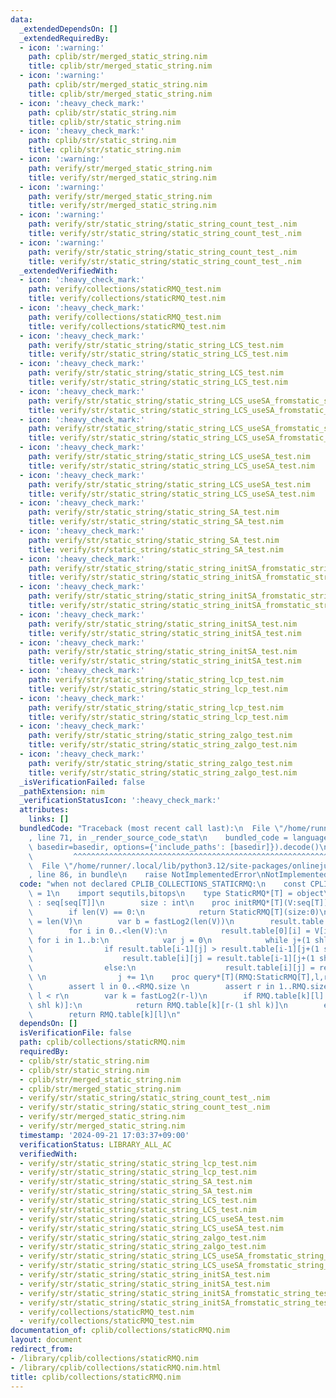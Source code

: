 ```yaml
---
data:
  _extendedDependsOn: []
  _extendedRequiredBy:
  - icon: ':warning:'
    path: cplib/str/merged_static_string.nim
    title: cplib/str/merged_static_string.nim
  - icon: ':warning:'
    path: cplib/str/merged_static_string.nim
    title: cplib/str/merged_static_string.nim
  - icon: ':heavy_check_mark:'
    path: cplib/str/static_string.nim
    title: cplib/str/static_string.nim
  - icon: ':heavy_check_mark:'
    path: cplib/str/static_string.nim
    title: cplib/str/static_string.nim
  - icon: ':warning:'
    path: verify/str/merged_static_string.nim
    title: verify/str/merged_static_string.nim
  - icon: ':warning:'
    path: verify/str/merged_static_string.nim
    title: verify/str/merged_static_string.nim
  - icon: ':warning:'
    path: verify/str/static_string/static_string_count_test_.nim
    title: verify/str/static_string/static_string_count_test_.nim
  - icon: ':warning:'
    path: verify/str/static_string/static_string_count_test_.nim
    title: verify/str/static_string/static_string_count_test_.nim
  _extendedVerifiedWith:
  - icon: ':heavy_check_mark:'
    path: verify/collections/staticRMQ_test.nim
    title: verify/collections/staticRMQ_test.nim
  - icon: ':heavy_check_mark:'
    path: verify/collections/staticRMQ_test.nim
    title: verify/collections/staticRMQ_test.nim
  - icon: ':heavy_check_mark:'
    path: verify/str/static_string/static_string_LCS_test.nim
    title: verify/str/static_string/static_string_LCS_test.nim
  - icon: ':heavy_check_mark:'
    path: verify/str/static_string/static_string_LCS_test.nim
    title: verify/str/static_string/static_string_LCS_test.nim
  - icon: ':heavy_check_mark:'
    path: verify/str/static_string/static_string_LCS_useSA_fromstatic_string_test.nim
    title: verify/str/static_string/static_string_LCS_useSA_fromstatic_string_test.nim
  - icon: ':heavy_check_mark:'
    path: verify/str/static_string/static_string_LCS_useSA_fromstatic_string_test.nim
    title: verify/str/static_string/static_string_LCS_useSA_fromstatic_string_test.nim
  - icon: ':heavy_check_mark:'
    path: verify/str/static_string/static_string_LCS_useSA_test.nim
    title: verify/str/static_string/static_string_LCS_useSA_test.nim
  - icon: ':heavy_check_mark:'
    path: verify/str/static_string/static_string_LCS_useSA_test.nim
    title: verify/str/static_string/static_string_LCS_useSA_test.nim
  - icon: ':heavy_check_mark:'
    path: verify/str/static_string/static_string_SA_test.nim
    title: verify/str/static_string/static_string_SA_test.nim
  - icon: ':heavy_check_mark:'
    path: verify/str/static_string/static_string_SA_test.nim
    title: verify/str/static_string/static_string_SA_test.nim
  - icon: ':heavy_check_mark:'
    path: verify/str/static_string/static_string_initSA_fromstatic_string_test.nim
    title: verify/str/static_string/static_string_initSA_fromstatic_string_test.nim
  - icon: ':heavy_check_mark:'
    path: verify/str/static_string/static_string_initSA_fromstatic_string_test.nim
    title: verify/str/static_string/static_string_initSA_fromstatic_string_test.nim
  - icon: ':heavy_check_mark:'
    path: verify/str/static_string/static_string_initSA_test.nim
    title: verify/str/static_string/static_string_initSA_test.nim
  - icon: ':heavy_check_mark:'
    path: verify/str/static_string/static_string_initSA_test.nim
    title: verify/str/static_string/static_string_initSA_test.nim
  - icon: ':heavy_check_mark:'
    path: verify/str/static_string/static_string_lcp_test.nim
    title: verify/str/static_string/static_string_lcp_test.nim
  - icon: ':heavy_check_mark:'
    path: verify/str/static_string/static_string_lcp_test.nim
    title: verify/str/static_string/static_string_lcp_test.nim
  - icon: ':heavy_check_mark:'
    path: verify/str/static_string/static_string_zalgo_test.nim
    title: verify/str/static_string/static_string_zalgo_test.nim
  - icon: ':heavy_check_mark:'
    path: verify/str/static_string/static_string_zalgo_test.nim
    title: verify/str/static_string/static_string_zalgo_test.nim
  _isVerificationFailed: false
  _pathExtension: nim
  _verificationStatusIcon: ':heavy_check_mark:'
  attributes:
    links: []
  bundledCode: "Traceback (most recent call last):\n  File \"/home/runner/.local/lib/python3.12/site-packages/onlinejudge_verify/documentation/build.py\"\
    , line 71, in _render_source_code_stat\n    bundled_code = language.bundle(stat.path,\
    \ basedir=basedir, options={'include_paths': [basedir]}).decode()\n          \
    \         ^^^^^^^^^^^^^^^^^^^^^^^^^^^^^^^^^^^^^^^^^^^^^^^^^^^^^^^^^^^^^^^^^^^^^^^^^^^^^^^^^\n\
    \  File \"/home/runner/.local/lib/python3.12/site-packages/onlinejudge_verify/languages/nim.py\"\
    , line 86, in bundle\n    raise NotImplementedError\nNotImplementedError\n"
  code: "when not declared CPLIB_COLLECTIONS_STATICRMQ:\n    const CPLIB_COLLECTIONS_STATICRMQ*\
    \ = 1\n    import sequtils,bitops\n    type StaticRMQ*[T] = object\n        table\
    \ : seq[seq[T]]\n        size : int\n    proc initRMQ*[T](V:seq[T]):StaticRMQ[T]=\n\
    \        if len(V) == 0:\n            return StaticRMQ[T](size:0)\n        result.size\
    \ = len(V)\n        var b = fastLog2(len(V))\n        result.table = newSeqwith(fastLog2(len(V))+1,newseq[T](len(V)))\n\
    \        for i in 0..<len(V):\n            result.table[0][i] = V[i]\n       \
    \ for i in 1..b:\n            var j = 0\n            while j+(1 shl i) <= len(V):\n\
    \                if result.table[i-1][j] > result.table[i-1][j+(1 shl (i-1))]:\n\
    \                    result.table[i][j] = result.table[i-1][j+(1 shl (i-1))]\n\
    \                else:\n                    result.table[i][j] = result.table[i-1][j]\
    \ \n                j += 1\n    proc query*[T](RMQ:StaticRMQ[T],l,r:int):T=\n\
    \        assert l in 0..<RMQ.size \n        assert r in 1..RMQ.size\n        assert\
    \ l < r\n        var k = fastLog2(r-l)\n        if RMQ.table[k][l] > RMQ.table[k][r-(1\
    \ shl k)]:\n            return RMQ.table[k][r-(1 shl k)]\n        else:\n    \
    \        return RMQ.table[k][l]\n"
  dependsOn: []
  isVerificationFile: false
  path: cplib/collections/staticRMQ.nim
  requiredBy:
  - cplib/str/static_string.nim
  - cplib/str/static_string.nim
  - cplib/str/merged_static_string.nim
  - cplib/str/merged_static_string.nim
  - verify/str/static_string/static_string_count_test_.nim
  - verify/str/static_string/static_string_count_test_.nim
  - verify/str/merged_static_string.nim
  - verify/str/merged_static_string.nim
  timestamp: '2024-09-21 17:03:37+09:00'
  verificationStatus: LIBRARY_ALL_AC
  verifiedWith:
  - verify/str/static_string/static_string_lcp_test.nim
  - verify/str/static_string/static_string_lcp_test.nim
  - verify/str/static_string/static_string_SA_test.nim
  - verify/str/static_string/static_string_SA_test.nim
  - verify/str/static_string/static_string_LCS_test.nim
  - verify/str/static_string/static_string_LCS_test.nim
  - verify/str/static_string/static_string_LCS_useSA_test.nim
  - verify/str/static_string/static_string_LCS_useSA_test.nim
  - verify/str/static_string/static_string_zalgo_test.nim
  - verify/str/static_string/static_string_zalgo_test.nim
  - verify/str/static_string/static_string_LCS_useSA_fromstatic_string_test.nim
  - verify/str/static_string/static_string_LCS_useSA_fromstatic_string_test.nim
  - verify/str/static_string/static_string_initSA_test.nim
  - verify/str/static_string/static_string_initSA_test.nim
  - verify/str/static_string/static_string_initSA_fromstatic_string_test.nim
  - verify/str/static_string/static_string_initSA_fromstatic_string_test.nim
  - verify/collections/staticRMQ_test.nim
  - verify/collections/staticRMQ_test.nim
documentation_of: cplib/collections/staticRMQ.nim
layout: document
redirect_from:
- /library/cplib/collections/staticRMQ.nim
- /library/cplib/collections/staticRMQ.nim.html
title: cplib/collections/staticRMQ.nim
---
```

